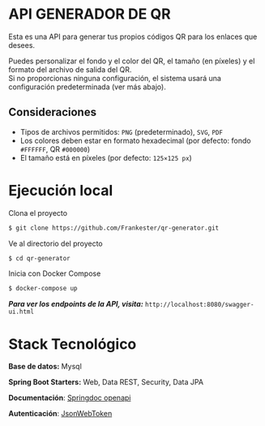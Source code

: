 # API GENERADOR DE QR
Esta es una API para generar tus propios códigos QR para los enlaces que desees.

Puedes personalizar el fondo y el color del QR, el tamaño (en píxeles) y el formato del archivo de salida del QR.  
Si no proporcionas ninguna configuración, el sistema usará una configuración predeterminada (ver más abajo).

## Consideraciones

- Tipos de archivos permitidos: `PNG` (predeterminado), `SVG`, `PDF`
- Los colores deben estar en formato hexadecimal (por defecto: fondo `#FFFFFF`, QR `#000000`)
- El tamaño está en píxeles (por defecto: `125×125 px`)

# Ejecución local

Clona el proyecto
```bash
$ git clone https://github.com/Frankester/qr-generator.git
```
Ve al directorio del proyecto
```bash
$ cd qr-generator
```
Inicia con Docker Compose
```bash
$ docker-compose up
```

__*Para ver los endpoints de la API, visita:*__
``http://localhost:8080/swagger-ui.html``


# Stack Tecnológico

**Base de datos:** Mysql

**Spring Boot Starters:**  Web,  Data REST, Security, Data JPA

**Documentación**: [Springdoc openapi](https://springdoc.org/v2/)

**Autenticación**: [JsonWebToken](https://github.com/jwtk/jjwt)

